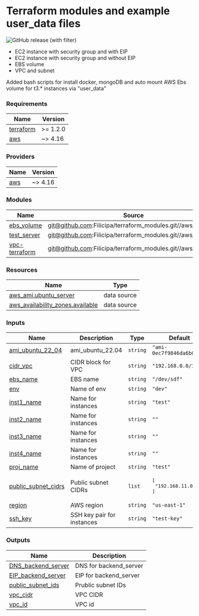 # Terraform modules and example user_data files
![GitHub release (with filter)](https://img.shields.io/github/v/release/Filicipa/terraform_modules)
<br>

- EC2 instance with security group and with EIP 
- EC2 instance with security group and without EIP
- EBS volume
- VPC and subnet

Added bash scripts for install docker, mongoDB and auto mount AWS Ebs volume for t3.* instances via "user_data"

<!-- BEGIN_TF_DOCS -->
### Requirements

| Name | Version |
|------|---------|
| <a name="requirement_terraform"></a> [terraform](#requirement\_terraform) | >= 1.2.0 |
| <a name="requirement_aws"></a> [aws](#requirement\_aws) | ~> 4.16 |

### Providers

| Name | Version |
|------|---------|
| <a name="provider_aws"></a> [aws](#provider\_aws) | ~> 4.16 |

### Modules

| Name | Source | Version |
|------|--------|---------|
| <a name="module_ebs_volume"></a> [ebs\_volume](#module\_ebs\_volume) | git@github.com:Filicipa/terraform_modules.git//aws_ebs | n/a |
| <a name="module_test_server"></a> [test\_server](#module\_test\_server) | git@github.com:Filicipa/terraform_modules.git//aws_instance | n/a |
| <a name="module_vpc-terraform"></a> [vpc-terraform](#module\_vpc-terraform) | git@github.com:Filicipa/terraform_modules.git//aws_vpc | n/a |

### Resources

| Name | Type |
|------|------|
| [aws_ami.ubuntu_server](https://registry.terraform.io/providers/hashicorp/aws/latest/docs/data-sources/ami) | data source |
| [aws_availability_zones.available](https://registry.terraform.io/providers/hashicorp/aws/latest/docs/data-sources/availability_zones) | data source |

### Inputs

| Name | Description | Type | Default | Required |
|------|-------------|------|---------|:--------:|
| <a name="input_ami_ubuntu_22_04"></a> [ami\_ubuntu\_22\_04](#input\_ami\_ubuntu\_22\_04) | ami\_ubuntu\_22.04 | `string` | `"ami-0ec7f9846da6b0f61"` | no |
| <a name="input_cidr_vpc"></a> [cidr\_vpc](#input\_cidr\_vpc) | CIDR block for VPC | `string` | `"192.168.0.0/16"` | no |
| <a name="input_ebs_name"></a> [ebs\_name](#input\_ebs\_name) | EBS name | `string` | `"/dev/sdf"` | no |
| <a name="input_env"></a> [env](#input\_env) | Name of env | `string` | `"dev"` | no |
| <a name="input_inst1_name"></a> [inst1\_name](#input\_inst1\_name) | Name for instances | `string` | `"test"` | no |
| <a name="input_inst2_name"></a> [inst2\_name](#input\_inst2\_name) | Name for instances | `string` | `""` | no |
| <a name="input_inst3_name"></a> [inst3\_name](#input\_inst3\_name) | Name for instances | `string` | `""` | no |
| <a name="input_inst4_name"></a> [inst4\_name](#input\_inst4\_name) | Name for instances | `string` | `""` | no |
| <a name="input_proj_name"></a> [proj\_name](#input\_proj\_name) | Name of project | `string` | `"test"` | no |
| <a name="input_public_subnet_cidrs"></a> [public\_subnet\_cidrs](#input\_public\_subnet\_cidrs) | Public subnet CIDRs | `list` | <pre>[<br>  "192.168.11.0/24"<br>]</pre> | no |
| <a name="input_region"></a> [region](#input\_region) | AWS region | `string` | `"us-east-1"` | no |
| <a name="input_ssh_key"></a> [ssh\_key](#input\_ssh\_key) | SSH key pair for instances | `string` | `"test-key"` | no |

### Outputs

| Name | Description |
|------|-------------|
| <a name="output_DNS_backend_server"></a> [DNS\_backend\_server](#output\_DNS\_backend\_server) | DNS for backend\_server |
| <a name="output_EIP_backend_server"></a> [EIP\_backend\_server](#output\_EIP\_backend\_server) | EIP for backend\_server |
| <a name="output_public_subnet_ids"></a> [public\_subnet\_ids](#output\_public\_subnet\_ids) | Prublic subnet IDs |
| <a name="output_vpc_cidr"></a> [vpc\_cidr](#output\_vpc\_cidr) | VPC CIDR |
| <a name="output_vpc_id"></a> [vpc\_id](#output\_vpc\_id) | VPC id |
<!-- END_TF_DOCS -->